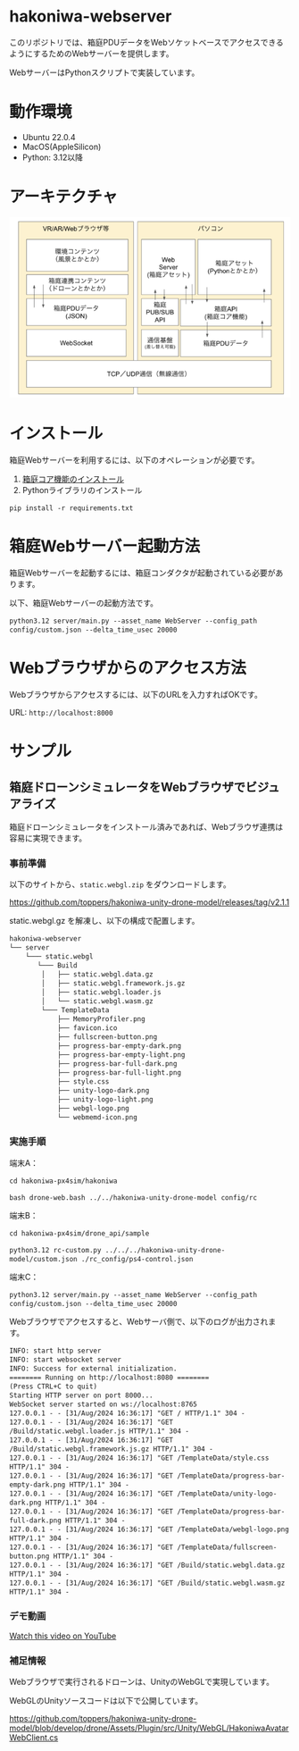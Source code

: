 # hakoniwa-webserver

このリポジトリでは、箱庭PDUデータをWebソケットベースでアクセスできるようにするためのWebサーバーを提供します。

WebサーバーはPythonスクリプトで実装しています。

# 動作環境

* Ubuntu 22.0.4
* MacOS(AppleSilicon)
* Python: 3.12以降

# アーキテクチャ

![image](docs/images/architecture.png)

# インストール

箱庭Webサーバーを利用するには、以下のオペレーションが必要です。

1. [箱庭コア機能のインストール](https://github.com/toppers/hakoniwa-core-cpp-client?tab=readme-ov-file#%E3%82%A4%E3%83%B3%E3%82%B9%E3%83%88%E3%83%BC%E3%83%AB%E6%89%8B%E9%A0%86)
2. Pythonライブラリのインストール

```
pip install -r requirements.txt
```

# 箱庭Webサーバー起動方法

箱庭Webサーバーを起動するには、箱庭コンダクタが起動されている必要があります。

以下、箱庭Webサーバーの起動方法です。

```
python3.12 server/main.py --asset_name WebServer --config_path config/custom.json --delta_time_usec 20000
```

# Webブラウザからのアクセス方法

Webブラウザからアクセスするには、以下のURLを入力すればOKです。

URL: `http://localhost:8000` 

# サンプル

## 箱庭ドローンシミュレータをWebブラウザでビジュアライズ

箱庭ドローンシミュレータをインストール済みであれば、Webブラウザ連携は容易に実現できます。

### 事前準備

以下のサイトから、`static.webgl.zip` をダウンロードします。

https://github.com/toppers/hakoniwa-unity-drone-model/releases/tag/v2.1.1

static.webgl.gz を解凍し、以下の構成で配置します。

```
hakoniwa-webserver
└── server
    └─── static.webgl
       └─── Build
        │   ├── static.webgl.data.gz
        │   ├── static.webgl.framework.js.gz
        │   ├── static.webgl.loader.js
        │   └── static.webgl.wasm.gz
        └─── TemplateData
            ├── MemoryProfiler.png
            ├── favicon.ico
            ├── fullscreen-button.png
            ├── progress-bar-empty-dark.png
            ├── progress-bar-empty-light.png
            ├── progress-bar-full-dark.png
            ├── progress-bar-full-light.png
            ├── style.css
            ├── unity-logo-dark.png
            ├── unity-logo-light.png
            ├── webgl-logo.png
            └── webmemd-icon.png
```

### 実施手順

端末A：
```
cd hakoniwa-px4sim/hakoniwa
```

```
bash drone-web.bash ../../hakoniwa-unity-drone-model config/rc
```

端末B：
```
cd hakoniwa-px4sim/drone_api/sample
```

```
python3.12 rc-custom.py ../../../hakoniwa-unity-drone-model/custom.json ./rc_config/ps4-control.json
```

端末C：
```
python3.12 server/main.py --asset_name WebServer --config_path config/custom.json --delta_time_usec 20000
```

Webブラウザでアクセスすると、Webサーバ側で、以下のログが出力されます。

```
INFO: start http server
INFO: start websocket server
INFO: Success for external initialization.
======== Running on http://localhost:8080 ========
(Press CTRL+C to quit)
Starting HTTP server on port 8000...
WebSocket server started on ws://localhost:8765
127.0.0.1 - - [31/Aug/2024 16:36:17] "GET / HTTP/1.1" 304 -
127.0.0.1 - - [31/Aug/2024 16:36:17] "GET /Build/static.webgl.loader.js HTTP/1.1" 304 -
127.0.0.1 - - [31/Aug/2024 16:36:17] "GET /Build/static.webgl.framework.js.gz HTTP/1.1" 304 -
127.0.0.1 - - [31/Aug/2024 16:36:17] "GET /TemplateData/style.css HTTP/1.1" 304 -
127.0.0.1 - - [31/Aug/2024 16:36:17] "GET /TemplateData/progress-bar-empty-dark.png HTTP/1.1" 304 -
127.0.0.1 - - [31/Aug/2024 16:36:17] "GET /TemplateData/unity-logo-dark.png HTTP/1.1" 304 -
127.0.0.1 - - [31/Aug/2024 16:36:17] "GET /TemplateData/progress-bar-full-dark.png HTTP/1.1" 304 -
127.0.0.1 - - [31/Aug/2024 16:36:17] "GET /TemplateData/webgl-logo.png HTTP/1.1" 304 -
127.0.0.1 - - [31/Aug/2024 16:36:17] "GET /TemplateData/fullscreen-button.png HTTP/1.1" 304 -
127.0.0.1 - - [31/Aug/2024 16:36:17] "GET /Build/static.webgl.data.gz HTTP/1.1" 304 -
127.0.0.1 - - [31/Aug/2024 16:36:17] "GET /Build/static.webgl.wasm.gz HTTP/1.1" 304 -
```

### デモ動画
[Watch this video on YouTube](https://www.youtube.com/watch?v=TYMxLhjr330)



### 補足情報

 Webブラウザで実行されるドローンは、UnityのWebGLで実現しています。

 WebGLのUnityソースコードは以下で公開しています。

 https://github.com/toppers/hakoniwa-unity-drone-model/blob/develop/drone/Assets/Plugin/src/Unity/WebGL/HakoniwaAvatarWebClient.cs

 
